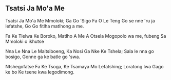 ## Tsatsi Ja Mo'a Me

Tsatsi Ja Mo'a Me Mmoloki; Ga Go 'Sigo Fa O Le Teng
Go se nne 'ru ja lefatshe, Go Go fitlha matlhong a me.

Fa Ke Tlelwa Ke Boroko, Matlho A Me A Otsela
Mogopolo wa me, fubeng Sa Mmoloki o ikhutse

Nna Le Nna Le Maitsiboeng, Ka Nosi Ga Nke Ke Tshela;
Sala le nna go bosigo, Gonne ga ke batle go 'swa.

Ntshegofatse Fa Ke Tsoga, Ke Tsamaya Mo Lefatshing;
Loratong lwa Gago ke bo Ke tsene kwa legodimong.

